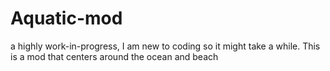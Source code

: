 # Aquatic-mod
a highly work-in-progress, I am new to coding so it might take a while. This is a mod that centers around the ocean and beach
